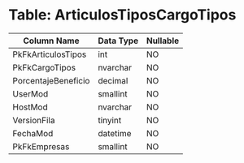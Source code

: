 # Table: ArticulosTiposCargoTipos

| Column Name | Data Type | Nullable |
|-------------|-----------|----------|
| PkFkArticulosTipos | int | NO |
| PkFkCargoTipos | nvarchar | NO |
| PorcentajeBeneficio | decimal | NO |
| UserMod | smallint | NO |
| HostMod | nvarchar | NO |
| VersionFila | tinyint | NO |
| FechaMod | datetime | NO |
| PkFkEmpresas | smallint | NO |
